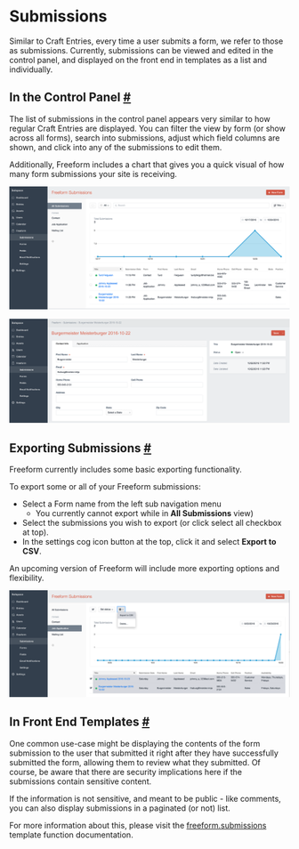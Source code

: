 # Submissions

Similar to Craft Entries, every time a user submits a form, we refer to those as submissions. Currently, submissions can be viewed and edited in the control panel, and displayed on the front end in templates as a list and individually.


## In the Control Panel <a href="#control-panel" id="control-panel" class="docs-anchor">#</a>

The list of submissions in the control panel appears very similar to how regular Craft Entries are displayed. You can filter the view by form (or show across all forms), search into submissions, adjust which field columns are shown, and click into any of the submissions to edit them.

Additionally, Freeform includes a chart that gives you a quick visual of how many form submissions your site is receiving.

[![Submissions](images/cp_submissions.png)](images/cp_submissions.png)

[![Edit Submissions](images/cp_submissions-edit.png)](images/cp_submissions-edit.png)


## Exporting Submissions <a href="#exporting" id="exporting" class="docs-anchor">#</a>

Freeform currently includes some basic exporting functionality.

To export some or all of your Freeform submissions:
* Select a Form name from the left sub navigation menu
    * You currently cannot export while in **All Submissions** view)
* Select the submissions you wish to export (or click select all checkbox at top).
* In the settings cog icon button at the top, click it and select **Export to CSV**.

An upcoming version of Freeform will include more exporting options and flexibility.

[![Export Submissions](images/cp_submissions-export.png)](images/cp_submissions-export.png)


## In Front End Templates <a href="#templates" id="templates" class="docs-anchor">#</a>

One common use-case might be displaying the contents of the form submission to the user that submitted it right after they have successfully submitted the form, allowing them to review what they submitted. Of course, be aware that there are security implications here if the submissions contain sensitive content.

If the information is not sensitive, and meant to be public - like comments, you can also display submissions in a paginated (or not) list.

For more information about this, please visit the [freeform.submissions](freeform.submissions.md) template function documentation.

